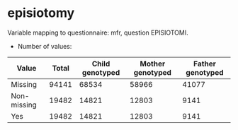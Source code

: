 # episiotomy
Variable mapping to questionnaire: mfr, question EPISIOTOMI.
- Number of values:

| Value | Total | Child genotyped | Mother genotyped | Father genotyped |
| ----- | ----- | --------------- | ---------------- | ---------------- |
| Missing | 94141 | 68534 | 58966 | 41077 |
| Non-missing | 19482 | 14821 | 12803 | 9141 |
| Yes | 19482 | 14821 | 12803 |9141 |




